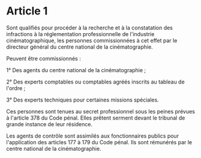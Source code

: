 # Article 1

Sont qualifiés pour procéder à la recherche et à la constatation des infractions à la réglementation professionnelle de l'industrie cinématographique, les personnes commissionnées à cet effet par le directeur général du centre national de la cinématographie.

Peuvent être commissionnés :

1° Des agents du centre national de la cinématographie ;

2° Des experts comptables ou comptables agréés inscrits au tableau de l'ordre ;

3° Des experts techniques pour certaines missions spéciales.

Ces personnes sont tenues au secret professionnel sous les peines prévues à l'article 378 du Code pénal. Elles prêtent serment devant le tribunal de grande instance de leur résidence.

Les agents de contrôle sont assimilés aux fonctionnaires publics pour l'application des articles 177 à 179 du Code pénal. Ils sont rémunérés par le centre national de la cinématographie.
